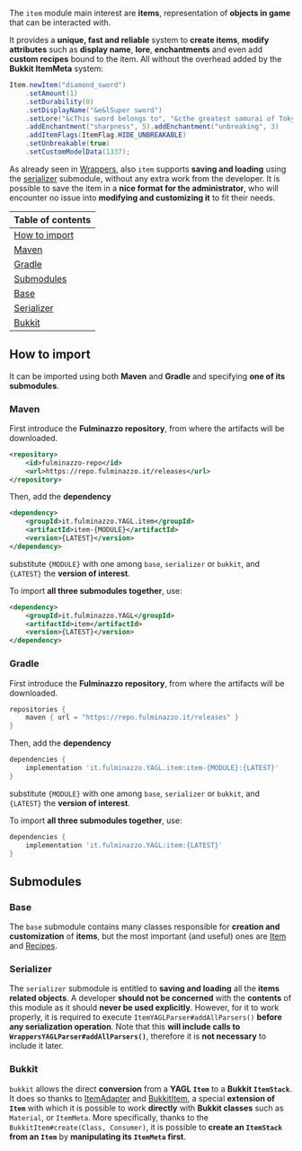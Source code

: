 The `item` module main interest are **items**,
representation of **objects in game** that can be interacted with.

It provides a **unique, fast and reliable** system to **create items**, **modify attributes** such as
**display name**, **lore**, **enchantments** and even add **custom recipes** bound to the item.
All without the overhead added by the **Bukkit ItemMeta** system:
```java
Item.newItem("diamond_sword")
    .setAmount(1)
    .setDurability(0)
    .setDisplayName("&e&lSuper sword")
    .setLore("&cThis sword belongs to", "&cthe greatest samurai of Tokyo")
    .addEnchantment("sharpness", 5).addEnchantment("unbreaking", 3)
    .addItemFlags(ItemFlag.HIDE_UNBREAKABLE)
    .setUnbreakable(true)
    .setCustomModelData(1337);
```

As already seen in [Wrappers](../wrappers), also `item` supports **saving and loading** using the [serializer](#serializer) submodule,
without any extra work from the developer. It is possible to save the item in a **nice format for the administrator**,
who will encounter no issue into **modifying and customizing it** to fit their needs.

| Table of contents               |
|---------------------------------|
| [How to import](#how-to-import) |
| [Maven](#maven)                 |
| [Gradle](#gradle)               |
| [Submodules](#submodules)       |
| [Base](#base)                   |
| [Serializer](#serializer)       |
| [Bukkit](#bukkit)               |


## How to import
It can be imported using both **Maven** and **Gradle** and specifying **one of its submodules**.


### Maven
First introduce the **Fulminazzo repository**, from where the artifacts will be downloaded.
```xml
<repository>
    <id>fulminazzo-repo</id>
    <url>https://repo.fulminazzo.it/releases</url>
</repository>
```

Then, add the **dependency**
```xml
<dependency>
    <groupId>it.fulminazzo.YAGL.item</groupId>
    <artifactId>item-{MODULE}</artifactId>
    <version>{LATEST}</version>
</dependency>
```
substitute `{MODULE}` with one among `base`, `serializer` or `bukkit`,
and `{LATEST}` the **version of interest**.

To import **all three submodules together**, use:
```xml
<dependency>
    <groupId>it.fulminazzo.YAGL</groupId>
    <artifactId>item</artifactId>
    <version>{LATEST}</version>
</dependency>
```


### Gradle
First introduce the **Fulminazzo repository**, from where the artifacts will be downloaded.
```groovy
repositories {
    maven { url = "https://repo.fulminazzo.it/releases" }
}
```

Then, add the **dependency**
```groovy
dependencies {
    implementation 'it.fulminazzo.YAGL.item:item-{MODULE}:{LATEST}'
}
```
substitute `{MODULE}` with one among `base`, `serializer` or `bukkit`,
and `{LATEST}` the **version of interest**.

To import **all three submodules together**, use:
```groovy
dependencies {
    implementation 'it.fulminazzo.YAGL:item:{LATEST}'
}
```


## Submodules

### Base
The `base` submodule contains many classes responsible for **creation and customization** of **items**,
but the most important (and useful) ones are [Item](https://github.com/Fulminazzo/YAGL/wiki/Item-For-Developers#items)
and [Recipes](https://github.com/Fulminazzo/YAGL/wiki/Item-For-Developers#recipes).


### Serializer
The `serializer` submodule is entitled to **saving and loading** all the **items related objects**.
A developer **should not be concerned** with the **contents** of this module as it should **never be used explicitly**.
However, for it to work properly, it is required to execute `ItemYAGLParser#addAllParsers()` **before any serialization operation**.
Note that this **will include calls to `WrappersYAGLParser#addAllParsers()`**,
therefore it is **not necessary** to include it later.


### Bukkit
`bukkit` allows the direct **conversion** from a **YAGL `Item`** to a **Bukkit `ItemStack`**.
It does so thanks to
[ItemAdapter](bukkit/src/main/java/it/fulminazzo/yagl/ItemAdapter.java) and
[BukkitItem](bukkit/src/main/java/it/fulminazzo/yagl/items/BukkitItem.java),
a special **extension of `Item`** with which it is possible to work **directly** with **Bukkit classes** such as
`Material`, or `ItemMeta`.
More specifically, thanks to the `BukkitItem#create(Class, Consumer)`, it is possible to **create an `ItemStack` from an `Item`**
by **manipulating its `ItemMeta` first**.
